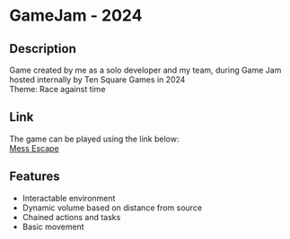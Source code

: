 # GameJam - 2024

## Description
Game created by me as a solo developer and my team, during Game Jam hosted internally by Ten Square Games in 2024  
Theme: Race against time

## Link
The game can be played using the link below:  
[Mess Escape](https://kmiecis.itch.io/mess-escape)

## Features
- Interactable environment
- Dynamic volume based on distance from source
- Chained actions and tasks
- Basic movement
